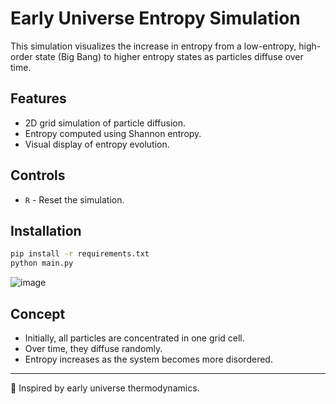 # Early Universe Entropy Simulation

This simulation visualizes the increase in entropy from a low-entropy, high-order state (Big Bang) to higher entropy states as particles diffuse over time.

## Features

- 2D grid simulation of particle diffusion.
- Entropy computed using Shannon entropy.
- Visual display of entropy evolution.

## Controls

- `R` - Reset the simulation.

## Installation

```bash
pip install -r requirements.txt
python main.py
```

![image](https://github.com/user-attachments/assets/7e3cf28b-8ea6-4a9a-a044-b28335396649)


## Concept

- Initially, all particles are concentrated in one grid cell.
- Over time, they diffuse randomly.
- Entropy increases as the system becomes more disordered.

---
🌌 Inspired by early universe thermodynamics.

